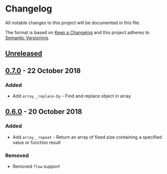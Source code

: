 <!-- markdownlint-disable no-duplicate-header -->

# Changelog

All notable changes to this project will be documented in this file.

The format is based on [Keep a Changelog](http://keepachangelog.com/en/1.0.0/)
and this project adheres to [Semantic Versioning](http://semver.org/spec/v2.0.0.html).

## [Unreleased]

## [0.7.0] - 22 October 2018

### Added

- Add `array__replace-by` - Find and replace object in array

## [0.6.0] - 20 October 2018

### Added

- Add `array__repeat` - Return an array of fixed size containing a specified 
  value or function result

### Removed

- Removed `flow` support

[Unreleased]: https://github.com/codemachiner/m/compare/v0.7.0...HEAD

[0.7.0]: https://github.com/codemachiner/m/compare/v0.6.0...v0.7.0
[0.6.0]: https://github.com/codemachiner/m/compare/v0.5.1...v0.6.0
